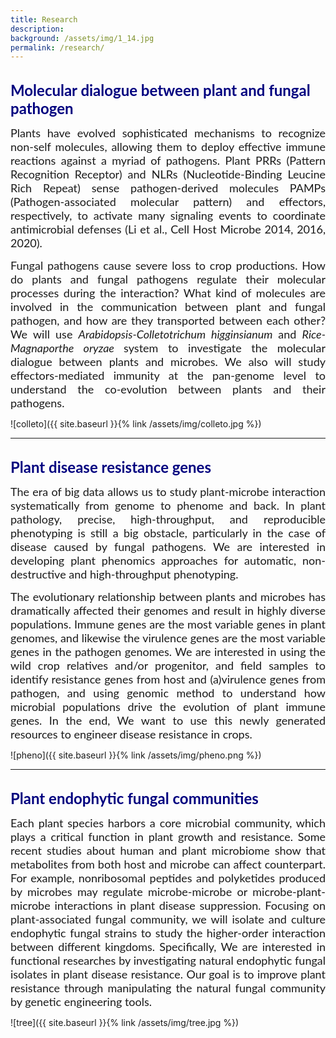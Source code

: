 ```yaml
---
title: Research
description:   
background: /assets/img/1_14.jpg
permalink: /research/
---
```


<br/>

<font face="Lato" size="5" color="#00007f">
 <b>Molecular dialogue between plant and fungal pathogen</b>
</font>
 
 

<p align="justify"><font face="Lato" size="4">Plants have evolved sophisticated mechanisms to recognize non-self molecules, allowing them to deploy effective immune reactions against a myriad of pathogens. Plant PRRs (Pattern Recognition Receptor) and NLRs (Nucleotide-Binding Leucine Rich Repeat) sense pathogen-derived molecules PAMPs (Pathogen-associated molecular pattern) and effectors, respectively, to activate many signaling events to coordinate antimicrobial defenses (Li et al., Cell Host Microbe 2014, 2016, 2020).</font></p>
 
 
<p align="justify"><font face="Lato" size="4">Fungal pathogens cause severe loss to crop productions. How do plants and fungal pathogens regulate their molecular processes during the interaction? What kind of molecules are involved in the communication between plant and fungal pathogen, and how are they transported between each other? We will use <em> Arabidopsis-Colletotrichum higginsianum </em> and <em> Rice-Magnaporthe oryzae </em> system to investigate the molecular dialogue between plants and microbes. We also will study effectors-mediated immunity at the pan-genome level to understand the co-evolution between plants and their pathogens.</font></p>
![colleto]({{ site.baseurl }}{% link /assets/img/colleto.jpg %})


---

<br/>
  
<font face="Lato" size="5" color="#00007f">
 <b>Plant disease resistance genes</b>
</font>
 
  
<p align="justify"><font face="Lato" size="4">The era of big data allows us to study plant-microbe interaction systematically from genome to phenome and back. In plant pathology, precise, high-throughput, and reproducible phenotyping is still a big obstacle, particularly in the case of disease caused by fungal pathogens. We are interested in developing plant phenomics approaches for automatic, non-destructive and high-throughput phenotyping.</font></p>
 
 
<p align="justify"><font face="Lato" size="4">The evolutionary relationship between plants and microbes has dramatically affected their genomes and result in highly diverse populations. Immune genes are the most variable genes in plant genomes, and likewise the virulence genes are the most variable genes in the pathogen genomes. We are interested in using the wild crop relatives and/or progenitor, and field samples to identify resistance genes from host and (a)virulence genes from pathogen, and using genomic method to understand how microbial populations drive the evolution of plant immune genes. In the end, We want to use this newly generated resources to engineer disease resistance in crops.</font></p>
![pheno]({{ site.baseurl }}{% link /assets/img/pheno.png %}) 


---

<br/>

<font face="Lato" size="5" color="#00007f">
 <b>Plant endophytic fungal communities</b>
</font>
 
 

<p align="justify"><font face="Lato" size="4">Each plant species harbors a core microbial community, which plays a critical function in plant growth and resistance. Some recent studies about human and plant microbiome show that metabolites from both host and microbe can affect counterpart. For example, nonribosomal peptides and polyketides produced by microbes may regulate microbe-microbe or microbe-plant-microbe interactions in plant disease suppression. Focusing on plant-associated fungal community, we will isolate and culture endophytic fungal strains to study the higher-order interaction between different kingdoms. Specifically, We are interested in functional researches by investigating natural endophytic fungal isolates in plant disease resistance. Our goal is to improve plant resistance through manipulating the natural fungal community by genetic engineering tools.</font></p>
![tree]({{ site.baseurl }}{% link /assets/img/tree.jpg %})


